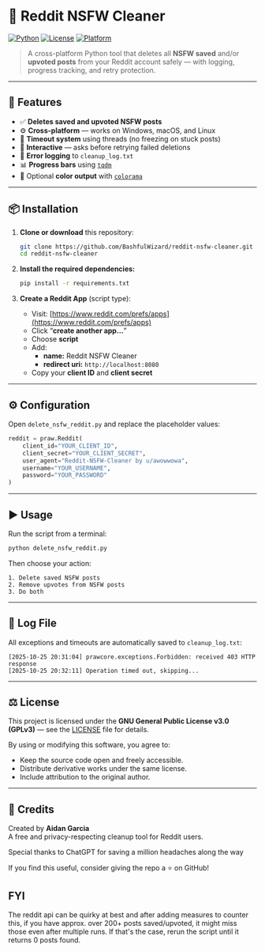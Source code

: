 # 🧹 Reddit NSFW Cleaner

[![Python](https://img.shields.io/badge/python-3.8%2B-blue.svg)](https://www.python.org/)
[![License](https://img.shields.io/badge/license-GPLv3-blue.svg)](LICENSE)
[![Platform](https://img.shields.io/badge/platform-Windows%20%7C%20macOS%20%7C%20Linux-lightgrey.svg)](#)

> A cross-platform Python tool that deletes all **NSFW saved** and/or **upvoted posts** from your Reddit account safely — with logging, progress tracking, and retry protection.

---

## 🚀 Features

- ✅ **Deletes saved and upvoted NSFW posts**
- ⚙️ **Cross-platform** — works on Windows, macOS, and Linux  
- 🧠 **Timeout system** using threads (no freezing on stuck posts)  
- 💬 **Interactive** — asks before retrying failed deletions  
- 🧾 **Error logging** to `cleanup_log.txt`  
- 📊 **Progress bars** using [`tqdm`](https://pypi.org/project/tqdm/)  
- 🎨 Optional **color output** with [`colorama`](https://pypi.org/project/colorama/)

---

## 📦 Installation

1. **Clone or download** this repository:
   ```bash
   git clone https://github.com/BashfulWizard/reddit-nsfw-cleaner.git
   cd reddit-nsfw-cleaner
   ```

2. **Install the required dependencies:**
   ```bash
   pip install -r requirements.txt
   ```

3. **Create a Reddit App** (script type):
   - Visit: [https://www.reddit.com/prefs/apps](https://www.reddit.com/prefs/apps)
   - Click “**create another app…**”
   - Choose **script**
   - Add:
     - **name:** Reddit NSFW Cleaner  
     - **redirect uri:** `http://localhost:8080`
   - Copy your **client ID** and **client secret**

---

## ⚙️ Configuration

Open `delete_nsfw_reddit.py` and replace the placeholder values:

```python
reddit = praw.Reddit(
    client_id="YOUR_CLIENT_ID",
    client_secret="YOUR_CLIENT_SECRET",
    user_agent="Reddit-NSFW-Cleaner by u/awowwowa",
    username="YOUR_USERNAME",
    password="YOUR_PASSWORD"
)
```

---

## ▶️ Usage

Run the script from a terminal:
```bash
python delete_nsfw_reddit.py
```

Then choose your action:
```
1. Delete saved NSFW posts
2. Remove upvotes from NSFW posts
3. Do both
```

---

## 🧾 Log File

All exceptions and timeouts are automatically saved to `cleanup_log.txt`:
```
[2025-10-25 20:31:04] prawcore.exceptions.Forbidden: received 403 HTTP response
[2025-10-25 20:32:11] Operation timed out, skipping...
```

---

## ⚖️ License

This project is licensed under the **GNU General Public License v3.0 (GPLv3)** — see the [LICENSE](LICENSE) file for details.

By using or modifying this software, you agree to:
- Keep the source code open and freely accessible.
- Distribute derivative works under the same license.
- Include attribution to the original author.

---

## 🙌 Credits

Created by **Aidan Garcia**  
A free and privacy-respecting cleanup tool for Reddit users.  

Special thanks to ChatGPT for saving a million headaches along the way

If you find this useful, consider giving the repo a ⭐ on GitHub!

## FYI
The reddit api can be quirky at best and after adding measures to counter this, if you have approx. over 200+ posts saved/upvoted, it might miss those even after multiple runs. If that's the case, rerun the script until it returns 0 posts found.
